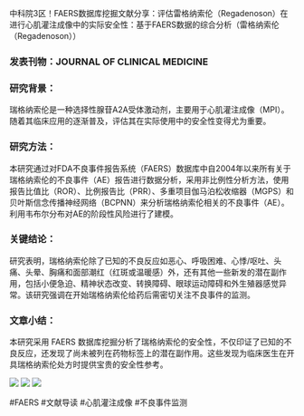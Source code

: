 
中科院3区！FAERS数据库挖掘文献分享：评估雷格纳索伦（Regadenoson）在进行心肌灌注成像中的实际安全性：基于FAERS数据的综合分析（雷格纳索伦（Regadenoson））

### 发表刊物：JOURNAL OF CLINICAL MEDICINE

### 研究背景：
瑞格纳索伦是一种选择性腺苷A2A受体激动剂，主要用于心肌灌注成像（MPI）。随着其临床应用的逐渐普及，评估其在实际使用中的安全性变得尤为重要。

### 研究方法：
本研究通过对FDA不良事件报告系统（FAERS）数据库中自2004年以来所有关于瑞格纳索伦的不良事件（AE）报告进行数据分析，采用非比例性分析方法，使用报告比值比（ROR）、比例报告比（PRR）、多重项目伽马泊松收缩器（MGPS）和贝叶斯信念传播神经网络（BCPNN）来分析瑞格纳索伦相关的不良事件（AE）。利用韦布尔分布对AE的阶段性风险进行了建模。

### 关键结论：
研究表明，瑞格纳索伦除了已知的不良反应如恶心、呼吸困难、心悸/呕吐、头痛、头晕、胸痛和面部潮红（红斑或温暖感）外，还有其他一些新发的潜在副作用，包括小便急迫、精神状态改变、转换障碍、眼球运动障碍和外生殖器感觉异常。该研究强调在开始瑞格纳索伦给药后需密切关注不良事件的监测。

### 文章小结：
本研究采用 FAERS 数据库挖掘分析了瑞格纳索伦的安全性，不仅印证了已知的不良反应，还发现了尚未被列在药物标签上的潜在副作用。这些发现为临床医生在开具瑞格纳索伦处方时提供宝贵的安全性参考。

![](https://cdn.ncbi.nlm.nih.gov/pmc/blobs/4f29/11943247/dc8fc189ea7a/jcm-14-01860-g001.jpg)
![](https://cdn.ncbi.nlm.nih.gov/pmc/blobs/4f29/11943247/741cff9d367c/jcm-14-01860-g002.jpg)
![](https://cdn.ncbi.nlm.nih.gov/pmc/blobs/4f29/11943247/c80d86d1e37a/jcm-14-01860-g003.jpg)

#FAERS #文献导读 #心肌灌注成像 #不良事件监测
